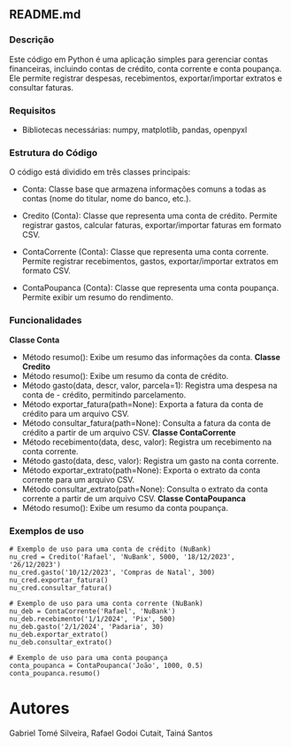  ## **README.md**

### **Descrição**

Este código em Python é uma aplicação simples para gerenciar contas financeiras, incluindo contas de crédito, conta corrente e conta poupança. Ele permite registrar despesas, recebimentos, exportar/importar extratos e consultar faturas.

### **Requisitos** 
- Bibliotecas necessárias: numpy, matplotlib, pandas, openpyxl

### **Estrutura do Código**
O código está dividido em três classes principais:

- Conta: Classe base que armazena informações comuns a todas as contas (nome do titular, nome do banco, etc.).

- Credito (Conta): Classe que representa uma conta de crédito. Permite registrar gastos, calcular faturas, exportar/importar faturas em formato CSV.

- ContaCorrente (Conta): Classe que representa uma conta corrente. Permite registrar recebimentos, gastos, exportar/importar extratos em formato CSV.

- ContaPoupanca (Conta): Classe que representa uma conta poupança. Permite exibir um resumo do rendimento.

### **Funcionalidades** 
**Classe Conta**
- Método resumo(): Exibe um resumo das informações da conta.
**Classe Credito**
- Método resumo(): Exibe um resumo da conta de crédito.
- Método gasto(data, descr, valor, parcela=1): Registra uma despesa na conta de - crédito, permitindo parcelamento.
- Método exportar_fatura(path=None): Exporta a fatura da conta de crédito para um arquivo CSV.
- Método consultar_fatura(path=None): Consulta a fatura da conta de crédito a partir de um arquivo CSV.
**Classe ContaCorrente**
- Método recebimento(data, desc, valor): Registra um recebimento na conta corrente.
- Método gasto(data, desc, valor): Registra um gasto na conta corrente.
- Método exportar_extrato(path=None): Exporta o extrato da conta corrente para um arquivo CSV.
- Método consultar_extrato(path=None): Consulta o extrato da conta corrente a partir de um arquivo CSV.
**Classe ContaPoupanca**
- Método resumo(): Exibe um resumo da conta poupança.

### **Exemplos de uso**

```
# Exemplo de uso para uma conta de crédito (NuBank)
nu_cred = Credito('Rafael', 'NuBank', 5000, '18/12/2023', '26/12/2023')
nu_cred.gasto('10/12/2023', 'Compras de Natal', 300)
nu_cred.exportar_fatura()
nu_cred.consultar_fatura()

# Exemplo de uso para uma conta corrente (NuBank)
nu_deb = ContaCorrente('Rafael', 'NuBank')
nu_deb.recebimento('1/1/2024', 'Pix', 500)
nu_deb.gasto('2/1/2024', 'Padaria', 30)
nu_deb.exportar_extrato()
nu_deb.consultar_extrato()

# Exemplo de uso para uma conta poupança
conta_poupanca = ContaPoupanca('João', 1000, 0.5)
conta_poupanca.resumo()
```

# Autores
Gabriel Tomé Silveira, Rafael Godoi Cutait, Tainá Santos
